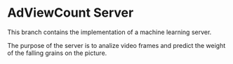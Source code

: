 # AdViewCount Server

This branch contains the implementation of a machine learning
server.

The purpose of the server is to analize video frames and predict the weight of the falling grains on the picture.